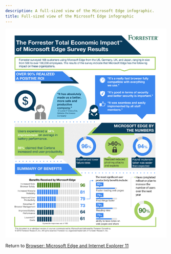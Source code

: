 ```yaml
---
description: A full-sized view of the Microsoft Edge infographic.
title: Full-sized view of the Microsoft Edge infographic
---
```


![Full-sized Microsoft Edge infographic](images/img-microsoft-edge-infographic-lg.png)

Return to [Browser: Microsoft Edge and Internet Explorer 11](enterprise-guidance-using-microsoft-edge-and-ie11.md)